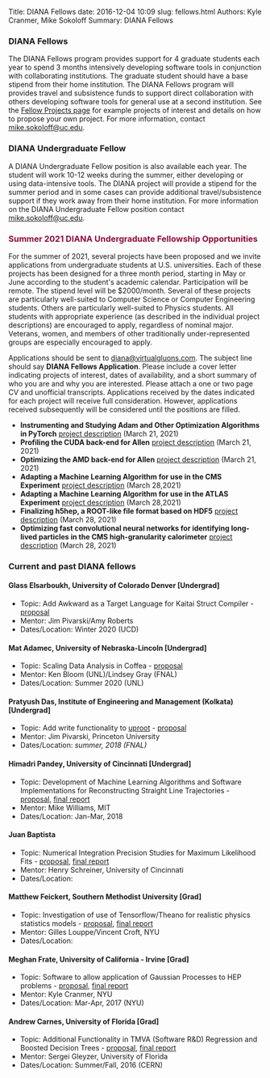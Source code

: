 Title: DIANA Fellows
date: 2016-12-04 10:09
slug: fellows.html
Authors: Kyle Cranmer, Mike Sokoloff 
Summary: DIANA Fellows

### DIANA Fellows

The DIANA Fellows program provides support for 4 graduate students each year to spend 3 months intensively developing software tools in conjunction with collaborating institutions. The graduate student should have a base stipend from their home institution. The DIANA Fellows program will provides travel and subsistence funds to support direct collaboration with others developing software tools for general use at a second institution. See the [Fellow Projects page](fellowprojects.html) for example projects of interest and details on how to propose your own project. For more information, contact [mike.sokoloff@uc.edu](mike.sokoloff@uc.edu).

### DIANA Undergraduate Fellow

A DIANA Undergraduate Fellow position is also available each year. The student will work 10-12 weeks during the summer, either developing or using data-intensive tools. The DIANA project will provide a stipend for the summer period and in some cases can provide additional travel/subsistence support if they work away from their home institution. For more information on the DIANA Undergraduate Fellow position contact [mike.sokoloff@uc.edu](mike.sokoloff@uc.edu). 

### <span style="color:rgb(144,12,63)"> **Summer 2021 DIANA Undergraduate Fellowship Opportunities**</span>
For the summer of 2021, several projects have been proposed and we invite
applications from undergraduate students at U.S. universities.
Each of these projects has been designed for a three month period, starting
in May or June according to the student's academic calendar.
Participation will be remote.
The stipend level will be $2000/month.
Several of these projects are particularly well-suited to Computer Science
or Computer Engineering students.
Others are  particularly well-suited to Physics students.
All students with appropriate experience (as described in the individual project descriptions) are encouraged to apply,
regardless of nominal major.
Veterans, women, and members of other traditionally under-represented
groups are especially encouraged to apply.


Applications should be sent to <diana@virtualgluons.com>.
The subject line should say **DIANA Fellows Application**.
Please include a cover letter indicating projects of interest,
dates of availability, and a short summary of who you are and why you are interested.
Please attach a one or two page CV and unofficial transcripts.
Applications received by the dates indicated for each project
will receive full consideration.
However, applications received subsequently will be considered
until the positions are filled.

* **Instrumenting and Studying Adam and Other Optimization Algorithms in PyTorch** [project description](/downloads/optimization.pdf)  (March 21, 2021)
* **Profiling the CUDA back-end for Allen** [project description](/downloads/Allen_profiling.pdf) (March 21, 2021)
* **Optimizing the AMD back-end for Allen** [project description](/downloads/Allen_AMD.pdf) (March 21, 2021)
* **Adapting a Machine Learning Algorithm for use in the CMS Experiment** [project description](/downloads/vertexing_cms.pdf) (March 28,2021)
* **Adapting a Machine Learning Algorithm for use in the ATLAS Experiment** [project description](/downloads/vertexing_atlas.pdf) (March 28,2021)
* **Finalizing h5hep, a ROOT-like file format based on HDF5** [project description](\downloads/bellis_diana_hep_undergrad_fellowship_2021_v2.pdf) (March 28, 2021)
* **Optimizing fast convolutional neural networks for identifying long-lived particles in the CMS high-granularity calorimeter** [project description](\downloads/llp.pdf) (March 28, 2021)

### Current and past DIANA fellows

#### Glass Elsarboukh, University of Colorado Denver [Undergrad]
  * Topic: Add Awkward as a Target Language for Kaitai Struct Compiler - [proposal](/downloads/2019-diana-fellow-proposal-josh-elsarboukh.pdf)
  * Mentor: Jim Pivarski/Amy Roberts
  * Dates/Location: Winter 2020 (UCD)

#### Mat Adamec, University of Nebraska-Lincoln [Undergrad]
  * Topic: Scaling Data Analysis in Coffea - [proposal](/downloads/2020-diana-fellow-proposal-mat-adamec.pdf )
  * Mentor: Ken Bloom (UNL)/Lindsey Gray (FNAL)
  * Dates/Location: Summer 2020 (UNL)

#### Pratyush Das, Institute of Engineering and Management (Kolkata) [Undergrad]
  * Topic: Add write functionality to [uproot](https://github.com/scikit-hep/uproot) - [proposal](/downloads/2018-diana-fellow-proposal-pratyush-das.pdf)
  * Mentor: Jim Pivarski, Princeton University
  * Dates/Location: *summer, 2018 (FNAL)*

#### Himadri Pandey, University of Cincinnati [Undergrad]
  * Topic: Development of Machine Learning Algorithms and Software Implementations for Reconstructing Straight Line Trajectories - [proposal](/downloads/2017-diana-fellow-proposal-himadri-pandey.pdf), [final report]()
  * Mentor: Mike Williams, MIT
  * Dates/Location: Jan-Mar, 2018 

#### Juan Baptista 
  * Topic: Numerical Integration Precision Studies for Maximum Likelihood Fits - [proposal](/downloads/2018-diana-fellow-proposal-juan-baptista.pdf), [final report]()
  * Mentor: Henry Schreiner, University of Cincinnati
  * Dates/Location:

#### Matthew Feickert, Southern Methodist University [Grad]
  * Topic: Investigation of use of Tensorflow/Theano for realistic physics statistics models - [proposal](/downloads/2017-diana-fellow-proposal-matthew-feickert.pdf), [final report]()
  * Mentor: Gilles Louppe/Vincent Croft, NYU
  * Dates/Location:

#### Meghan Frate, University of California - Irvine [Grad]
  * Topic: Software to allow application of Gaussian Processes to HEP problems - [proposal](/downloads/2017-diana-fellow-proposal-meghan-frate.pdf), [final report]()
  * Mentor: Kyle Cranmer, NYU
  * Dates/Location: Mar-Apr, 2017 (NYU)

#### Andrew Carnes, University of Florida [Grad]
  * Topic: Additional Functionality in TMVA (Software R&D) Regression and Boosted Decision Trees - [proposal](/downloads/2016-diana-fellow-proposal-andrew-carnes.pdf), [final report]()
  * Mentor: Sergei Gleyzer, University of Florida
  * Dates/Location: Summer/Fall, 2016 (CERN)


